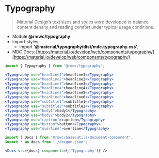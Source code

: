 # Typography

> Material Design’s text sizes and styles were developed to balance content density and reading comfort under typical usage conditions.

- Module **@rmwc/typography**  
- Import styles:
  - import **'@material/typography/dist/mdc.typography.css'**;
- MDC Docs: [https://material.io/develop/web/components/typography/](https://material.io/develop/web/components/typography/)

```jsx render
import { Typography } from '@rmwc/typography';

<Typography use="headline1">headline1</Typography>
<Typography use="headline2">headline2</Typography>
<Typography use="headline3">headline3</Typography>
<Typography use="headline4">headline4</Typography>
<Typography use="headline5">headline5</Typography>
<Typography use="headline6">headline6</Typography>
<Typography use="subtitle1">subtitle1</Typography>
<Typography use="subtitle2">subtitle2</Typography>
<Typography use="body1">body1</Typography>
<Typography use="body2">body2</Typography>
<Typography use="caption">caption</Typography>
<Typography use="button">button</Typography>
<Typography use="overline">overline</Typography>
```

```jsx renderOnly
import { Docs } from '@rmwc/base/utils/document-component';
import * as docs from './docgen.json';

<Docs src={docs} components={['Typography']} />
```
